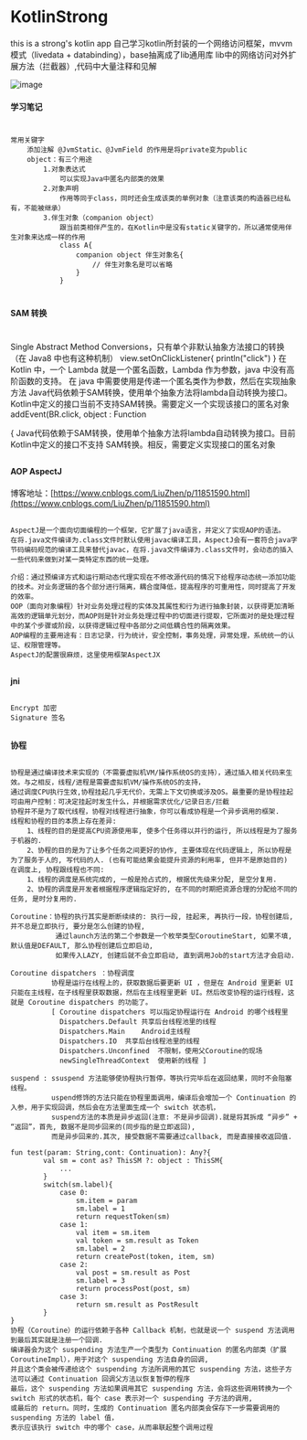 # KotlinStrong
this is a strong's kotlin app
自己学习kotlin所封装的一个网络访问框架，mvvm模式（livedata + databinding），base抽离成了lib通用库
lib中的网络访问对外扩展方法（拦截器）,代码中大量注释和见解

![image](https://github.com/1024477951/KotlinStrong/blob/master/gif/home.gif)

#### 学习笔记
#
    常用关键字
        添加注解 @JvmStatic、@JvmField 的作用是将private变为public
        object：有三个用途
            1.对象表达式
                可以实现Java中匿名内部类的效果
            2.对象声明
                作用等同于class，同时还会生成该类的单例对象（注意该类的构造器已经私有，不能被继承）
            3.伴生对象（companion object）
                跟当前类相伴产生的，在Kotlin中是没有static关键字的，所以通常使用伴生对象来达成一样的作用
                class A{
                    companion object 伴生对象名{
                        // 伴生对象名是可以省略
                    }
                }
#
#### SAM 转换
#
   Single Abstract Method Conversions，只有单个非默认抽象方法接口的转换（在 Java8 中也有这种机制）
    view.setOnClickListener{
        println("click")
    }
    在 Kotlin 中，一个 Lambda 就是一个匿名函数，Lambda 作为参数，java 中没有高阶函数的支持。
    在 java 中需要使用是传递一个匿名类作为参数，然后在实现抽象方法
    Java代码依赖于SAM转换，使用单个抽象方法将lambda自动转换为接口。Kotlin中定义的接口当前不支持SAM转换。需要定义一个实现该接口的匿名对象
    addEvent(BR.click, object : Function<Article> {
    Java代码依赖于SAM转换，使用单个抽象方法将lambda自动转换为接口。目前 Kotlin中定义的接口不支持 SAM转换。相反，需要定义实现接口的匿名对象
#
#### AOP AspectJ
博客地址：[https://www.cnblogs.com/LiuZhen/p/11851590.html](https://www.cnblogs.com/LiuZhen/p/11851590.html)
#
    AspectJ是一个面向切面编程的一个框架，它扩展了java语言，并定义了实现AOP的语法。
    在将.java文件编译为.class文件时默认使用javac编译工具，AspectJ会有一套符合java字节码编码规范的编译工具来替代javac，在将.java文件编译为.class文件时，会动态的插入一些代码来做到对某一类特定东西的统一处理。

    介绍：通过预编译方式和运行期动态代理实现在不修改源代码的情况下给程序动态统一添加功能的技术。对业务逻辑的各个部分进行隔离，耦合度降低，提高程序的可重用性，同时提高了开发的效率。
    OOP（面向对象编程）针对业务处理过程的实体及其属性和行为进行抽象封装，以获得更加清晰高效的逻辑单元划分，而AOP则是针对业务处理过程中的切面进行提取，它所面对的是处理过程中的某个步骤或阶段，以获得逻辑过程中各部分之间低耦合性的隔离效果。
    AOP编程的主要用途有：日志记录，行为统计，安全控制，事务处理，异常处理，系统统一的认证、权限管理等。
    AspectJ的配置很麻烦，这里使用框架AspectJX
#
#### jni
#
    Encrypt 加密
    Signature 签名
#
#### 协程
#
    协程是通过编译技术来实现的（不需要虚拟机VM/操作系统OS的支持），通过插入相关代码来生效。与之相反，线程/进程是需要虚拟机VM/操作系统OS的支持，
    通过调度CPU执行生效,协程挂起几乎无代价，无需上下文切换或涉及OS。最重要的是协程挂起可由用户控制：可决定挂起时发生什么，并根据需求优化/记录日志/拦截
    协程并不是为了取代线程，协程对线程进行抽象，你可以看成协程是一个异步调用的框架.
    线程和协程的目的本质上存在差异:
        1、线程的目的是提高CPU资源使用率, 使多个任务得以并行的运行, 所以线程是为了服务于机器的.
        2、协程的目的是为了让多个任务之间更好的协作, 主要体现在代码逻辑上, 所以协程是为了服务于人的, 写代码的人. (也有可能结果会能提升资源的利用率, 但并不是原始目的)
    在调度上, 协程跟线程也不同:
        1、线程的调度是系统完成的, 一般是抢占式的, 根据优先级来分配, 是空分复用.
        2、协程的调度是开发者根据程序逻辑指定好的, 在不同的时期把资源合理的分配给不同的任务, 是时分复用的.

    Coroutine：协程的执行其实是断断续续的: 执行一段, 挂起来, 再执行一段，协程创建后, 并不总是立即执行, 要分是怎么创建的协程,
               通过launch方法的第二个参数是一个枚举类型CoroutineStart, 如果不填, 默认值是DEFAULT, 那么协程创建后立即启动,
               如果传入LAZY, 创建后就不会立即启动, 直到调用Job的start方法才会启动.

    Coroutine dispatchers ：协程调度
              协程是运行在线程上的，获取数据后要更新 UI ，但是在 Android 里更新 UI 只能在主线程，在子线程里获取数据，然后在主线程里更新 UI。然后改变协程的运行线程，这就是 Coroutine dispatchers 的功能了。
              [ Coroutine dispatchers 可以指定协程运行在 Android 的哪个线程里
                Dispatchers.Default	共享后台线程池里的线程
                Dispatchers.Main	Android主线程
                Dispatchers.IO	共享后台线程池里的线程
                Dispatchers.Unconfined	不限制，使用父Coroutine的现场
                newSingleThreadContext	使用新的线程 ]

    suspend : ssuspend 方法能够使协程执行暂停，等执行完毕后在返回结果，同时不会阻塞线程。
              uspend修饰的方法只能在协程里面调用，编译后会增加一个 Continuation 的入参，用于实现回调，然后会在方法里面生成一个 switch 状态机，
              suspend方法的本质是异步返回(注意: 不是异步回调).就是将其拆成 “异步” + “返回”，首先, 数据不是同步回来的(同步指的是立即返回),
              而是异步回来的.其次, 接受数据不需要通过callback, 而是直接接收返回值.

    fun test(param: String,cont: Continuation): Any?{
            val sm = cont as? ThisSM ?: object : ThisSM{
                ...
            }
            switch(sm.label){
                case 0:
                    sm.item = param
                    sm.label = 1
                    return requestToken(sm)
                case 1:
                    val item = sm.item
                    val token = sm.result as Token
                    sm.label = 2
                    return createPost(token, item, sm)
                case 2:
                    val post = sm.result as Post
                    sm.label = 3
                    return processPost(post, sm)
                case 3:
                    return sm.result as PostResult
            }
    }
    协程（Coroutine）的运行依赖于各种 Callback 机制，也就是说一个 suspend 方法调用到最后其实就是注册一个回调.
    编译器会为这个 suspending 方法生产一个类型为 Continuation 的匿名内部类（扩展 CoroutineImpl），用于对这个 suspending 方法自身的回调,
    并且这个类会被传递给这个 suspending 方法所调用的其它 suspending 方法，这些子方法可以通过 Continuation 回调父方法以恢复暂停的程序
    最后，这个 suspending 方法如果调用其它 suspending 方法，会将这些调用转换为一个 switch 形式的状态机，每个 case 表示对一个 suspending 子方法的调用,
    或最后的 return。同时，生成的 Continuation 匿名内部类会保存下一步需要调用的 suspending 方法的 label 值，
    表示应该执行 switch 中的哪个 case，从而串联起整个调用过程
#
